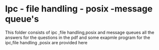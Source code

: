 # Ipc - file handling - posix -message queue's

This folder consists  of ipc ,file handling,posix and message queues all the 
answers for the questions in the pdf and some exapmle program for the ipc,file handling ,posix are provided here 
